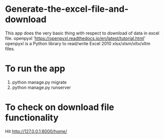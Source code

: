 # Generate-the-excel-file-and-download

This app does the very basic thing with respect to download of data in excel file.
openpyxl 'https://openpyxl.readthedocs.io/en/latest/tutorial.html' openpyxl is a Python library to read/write Excel 2010 xlsx/xlsm/xltx/xltm files.
# To run the app
1. python manage.py migrate
2. python manage.py runserver
# To check on download file functionality 
Hit http://127.0.0.1:8000/home/